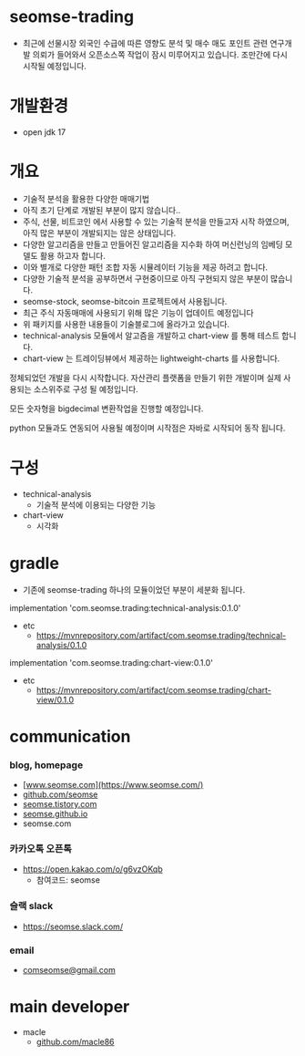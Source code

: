# seomse-trading
- 최근에 선물시장 외국인 수급에 따른 영향도 분석 및 매수 매도 포인트 관련 연구개발 의뢰가 들어와서 오픈소스쪽 작업이 잠시 미루어지고 있습니다. 조만간에 다시 시작될 예정입니다.

# 개발환경
- open jdk 17

# 개요
- 기술적 분석을 활용한 다양한 매매기법
- 아직 초기 단계로 개발된 부분이 많지 않습니다..
- 주식, 선물, 비트코인 에서 사용할 수 있는 기술적 분석을 만들고자 시작 하였으며, 아직 많은 부분이 개발되지는 않은 상태입니다.
- 다양한 알고리즘을 만들고 만들어진 알고리즘을 지수화 하여 머신런닝의 임베딩 모델도 활용 하고자 합니다.
- 이와 별개로 다양한 패턴 조합 자동 시뮬레이터 기능을 제공 하려고 합니다.
- 다양한 기술적 분석을 공부하면서 구현중이므로 아직 구현되지 않은 부분이 많습니다.
- seomse-stock, seomse-bitcoin 프로젝트에서 사용됩니다.
- 최근 주식 자동매매에 사용되기 위해 많은 기능이 업데이트 예정입니다
- 위 패키지를 사용한 내용들이 기술블로그에 올라가고 있습니다.
- technical-analysis 모듈에서 알고즘을 개발하고 chart-view 를 통해 테스트 합니다.
- chart-view 는 트레이딩뷰에서 제공하는 lightweight-charts 를 사용합니다.

정체되었던 개발을 다시 시작합니다. 자산관리 플랫폼을 만들기 위한 개발이며 실제 사용되는 소스위주로 구성 될 예정입니다.

모든 숫자형을 bigdecimal 변환작업을 진행할 예정입니다.

python 모듈과도 연동되어 사용될 예정이며 시작점은 자바로 시작되어 동작 됩니다.

# 구성
- technical-analysis 
  - 기술적 분석에 이용되는 다양한 기능
- chart-view 
  - 시각화

# gradle
- 기존에 seomse-trading 하나의 모듈이었던 부분이 세분화 됩니다.

implementation 'com.seomse.trading:technical-analysis:0.1.0'
- etc
    - https://mvnrepository.com/artifact/com.seomse.trading/technical-analysis/0.1.0

implementation 'com.seomse.trading:chart-view:0.1.0'
- etc
    - https://mvnrepository.com/artifact/com.seomse.trading/chart-view/0.1.0


# communication
### blog, homepage
- [www.seomse.com](https://www.seomse.com/)
- [github.com/seomse](https://github.com/seomse)
- [seomse.tistory.com](https://seomse.tistory.com/)
- [seomse.github.io](https://seomse.github.io/)
- seomse.com

### 카카오톡 오픈톡
 - https://open.kakao.com/o/g6vzOKqb
   - 참여코드: seomse

### 슬랙 slack
- https://seomse.slack.com/

### email
 - comseomse@gmail.com
 
 
# main developer
 - macle
    -  [github.com/macle86](https://github.com/macle86)
